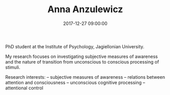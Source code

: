 ﻿---
layout: post
title:  "Anna Anzulewicz"
name: Anna
surname: Anzulewicz
date:   2017-12-27 09:00:00
categories: people
image-file: /images/people/aanzulewicz.jpg
category: clab
mail: anna.anzulewicz@gmail.com
website:
twitter:
researchgate:
---

PhD student at the Institute of Psychology, Jagiellonian University.

My research focuses on investigating subjective measures of awareness and the nature of transition from unconscious to conscious processing of stimuli.

Research interests:
– subjective measures of awareness
– relations between attention and consciousness
– unconscious cognitive processing
– attentional control

